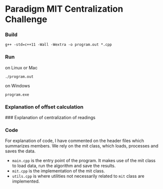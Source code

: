 # Paradigm MIT Centralization Challenge

### Build

```
g++ -std=c++11 -Wall -Wextra -o program.out *.cpp
```

### Run

on Linux or Mac

```
./program.out
```

on Windows

```
program.exe
```

### Explanation of offset calculation

### Explanation of centralization of readings

### Code

For explanation of code, I have commented on the header files which summarizes members. We rely on the mit class, which loads, processes and saves the data.

- `main.cpp` is the entry point of the program. It makes use of the mit class to load data, run the algorithm and save the results.
- `mit.cpp` is the implementation of the mit class.
- `utils.cpp` is where utilities not necessarily related to `mit` class are implemented.
